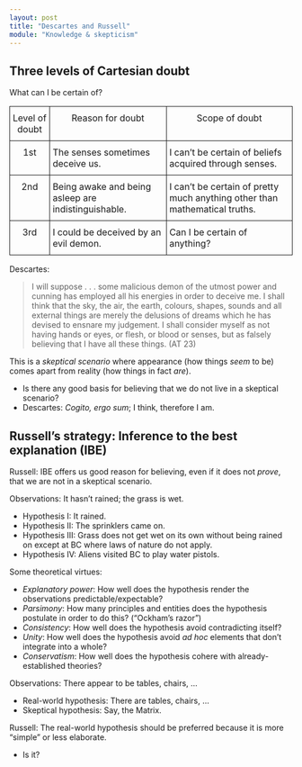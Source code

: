 ```yaml
---
layout: post
title: "Descartes and Russell"
module: "Knowledge & skepticism"
---
```


## Three levels of Cartesian doubt

What can I be certain of?

<style type="text/css">
.tg  {border-collapse:collapse;border-spacing:0;}
.tg td{border-style:solid;border-width:1px;
  overflow:hidden;padding:10px 5px;word-break:normal;}
.tg th{border-style:solid;border-width:1px;
  font-weight:normal;overflow:hidden;padding:10px 5px;word-break:normal;}
.tg .tg-baqh{text-align:center;vertical-align:top}
.tg .tg-0lax{text-align:left;vertical-align:top}
</style>
<center>
<table class="tg mb-5"><thead>
  <tr>
    <th class="tg-baqh">Level of doubt</th>
    <th class="tg-baqh">Reason for doubt</th>
    <th class="tg-baqh">Scope of doubt</th>
  </tr></thead>
<tbody>
  <tr>
    <td class="tg-baqh">1st</td>
    <td class="tg-0lax">The senses sometimes deceive us.</td>
    <td class="tg-0lax">I can’t be certain of beliefs acquired through senses.</td>
  </tr>
  <tr>
    <td class="tg-baqh">2nd</td>
    <td class="tg-0lax">Being awake and being asleep are indistinguishable.</td>
    <td class="tg-0lax">I can’t be certain of pretty much anything other than mathematical truths.</td>
  </tr>
  <tr>
    <td class="tg-baqh">3rd</td>
    <td class="tg-0lax">I could be deceived by an evil demon.</td>
    <td class="tg-0lax">Can I be certain of anything?</td>
  </tr>
</tbody>
</table>
</center>

Descartes:

> I will suppose . . . some malicious demon of the utmost power and cunning has employed all his energies in order to deceive me. I shall think that the sky, the air, the earth, colours, shapes, sounds and all external things are merely the delusions of dreams which he has devised to ensnare my judgement. I shall consider myself as not having hands or eyes, or flesh, or blood or senses, but as falsely believing that I have all these things. (AT 23)

This is a *skeptical scenario* where appearance (how things *seem* to be) comes apart from reality (how things in fact *are*).

- Is there any good basis for believing that we do not live in a skeptical scenario?
- Descartes: *Cogito, ergo sum*; I think, therefore I am.

## Russell’s strategy: Inference to the best explanation (IBE)

Russell: IBE offers us good reason for believing, even if it does not *prove*, that we are not in a skeptical scenario.

Observations: It hasn’t rained; the grass is wet.

- Hypothesis I: It rained.
- Hypothesis II: The sprinklers came on.
- Hypothesis III: Grass does not get wet on its own without being rained on except at BC where laws of nature do not apply.
- Hypothesis IV: Aliens visited BC to play water pistols.

Some theoretical virtues:

- *Explanatory power*: How well does the hypothesis render the observations predictable/expectable?
- *Parsimony*: How many principles and entities does the hypothesis postulate in order to do this? (“Ockham’s razor”)
- *Consistency*: How well does the hypothesis avoid contradicting itself?
- *Unity*: How well does the hypothesis avoid *ad hoc* elements that don’t integrate into a whole?
- *Conservatism*: How well does the hypothesis cohere with already-established theories?

Observations: There appear to be tables, chairs, …

- Real-world hypothesis: There are tables, chairs, …
- Skeptical hypothesis: Say, the Matrix.

Russell: The real-world hypothesis should be preferred because it is more “simple” or less elaborate.

- Is it?
